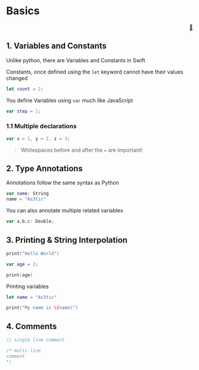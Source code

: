 # Basics

<div style="text-align: right"> <a href="javascript:history.back()">🏡</a>
</div>

## 1. Variables and Constants 


Unlike python, there are Variables and Constants in Swift

Constants, once defined using the `let` keyword cannot have their values changed

```swift
let count = 2;
```

You define Variables using `var` much like JavaScript

```swift
var step = 1;
```

### 1.1 Multiple declarations

```swift
var x = 1, y = 2, z = 3;
```

> Whitespaces before and after the `=` are important!

## 2. Type Annotations

Annotations follow the same syntax as Python

```swift
var name: String
name = "As3tic" 
```

You can also annotate multiple related variables

```swift
var a,b,c: Double;
```

## 3. Printing & String Interpolation

```swift
print("Hello World")

var age = 2;

print(age)
```

Printing variables

```swift
let name = "As3tic"

print("My name is \(name)")
```

## 4. Comments

```swift
// single line comment

/* multi-line 
comment
*/
```
